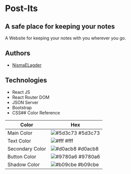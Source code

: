 
# Post-Its
## A safe place for keeping your notes

A Website for keeping your notes with you wherever you go.


## Authors

- [NismaELagder](https://www.github.com/NismaELagder)


## Technologies

- React JS
- React Router DOM
- JSON Server 
- Bootstrap
- CSS## Color Reference

| Color             | Hex                                                                |
| ----------------- | ------------------------------------------------------------------ |
| Main Color | ![#5d3c73](https://via.placeholder.com/10/5d3c73?text=+) #5d3c73 |
| Text Color | ![#fff](https://via.placeholder.com/10/fff?text=+) #fff |
| Secondary Color | ![#d0acb8](https://via.placeholder.com/10/d0acb8?text=+) #d0acb8 |
| Button Color | ![#9780a6](https://via.placeholder.com/10/9780a6?text=+) #9780a6 |
| Shadow Color | ![#b09cbe](https://via.placeholder.com/10/b09cbe?text=+) #b09cbe |





